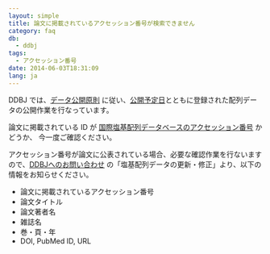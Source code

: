 ```yaml
---
layout: simple
title: 論文に掲載されているアクセッション番号が検索できません
category: faq
db:
  - ddbj
tags: 
  - アクセッション番号
date: 2014-06-03T18:31:09
lang: ja
---
```




<p>DDBJ では、<a href="/documents/data-release-policy.html">データ公開原則</a> に従い、<a href="/ddbj/submission.html#holddate">公開予定日</a>とともに登録された配列データの公開作業を行なっています。</p>
<p>論文に掲載されている ID が <a href="/documents/accessions.html">国際塩基配列データベースのアクセッション番号</a> かどうか、 今一度ご確認ください。</p>
<p>アクセッション番号が論文に公表されている場合、必要な確認作業を行ないますので、<a href="/contact-ddbj.html#to-ddbj">DDBJへのお問い合わせ</a> の「塩基配列データの更新・修正」より、以下の情報をお知らせください。 </p>
<ul>
  <li>論文に掲載されているアクセッション番号</li>
  <li>論文タイトル</li>
  <li>論文著者名</li>
  <li>雑誌名</li>
  <li>巻・頁・年</li>
  <li>DOI, PubMed ID, URL</li>
</ul>
